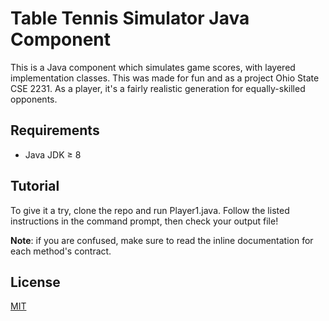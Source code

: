 # Table Tennis Simulator Java Component
This is a Java component which simulates game scores, with layered implementation classes. This was made for fun and as a project Ohio State CSE 2231. As a player, it's a fairly realistic generation for equally-skilled opponents.

## Requirements
* Java JDK ≥ 8

## Tutorial
To give it a try, clone the repo and run Player1.java. Follow the listed instructions in the command prompt, then check your output file!

**Note**: if you are confused, make sure to read the inline documentation for each method's contract.

## License
[MIT](LICENSE)
